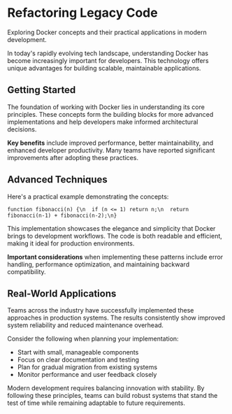 # Refactoring Legacy Code

Exploring Docker concepts and their practical applications in modern development.

In today's rapidly evolving tech landscape, understanding Docker has become increasingly important for developers. This technology offers unique advantages for building scalable, maintainable applications.

## Getting Started

The foundation of working with Docker lies in understanding its core principles. These concepts form the building blocks for more advanced implementations and help developers make informed architectural decisions.

**Key benefits** include improved performance, better maintainability, and enhanced developer productivity. Many teams have reported significant improvements after adopting these practices.

## Advanced Techniques

Here's a practical example demonstrating the concepts:

<pre><code>function fibonacci(n) {\n  if (n <= 1) return n;\n  return fibonacci(n-1) + fibonacci(n-2);\n}</code></pre>

This implementation showcases the elegance and simplicity that Docker brings to development workflows. The code is both readable and efficient, making it ideal for production environments.

**Important considerations** when implementing these patterns include error handling, performance optimization, and maintaining backward compatibility.

## Real-World Applications

Teams across the industry have successfully implemented these approaches in production systems. The results consistently show improved system reliability and reduced maintenance overhead.

Consider the following when planning your implementation:

- Start with small, manageable components
- Focus on clear documentation and testing
- Plan for gradual migration from existing systems
- Monitor performance and user feedback closely

Modern development requires balancing innovation with stability. By following these principles, teams can build robust systems that stand the test of time while remaining adaptable to future requirements.

